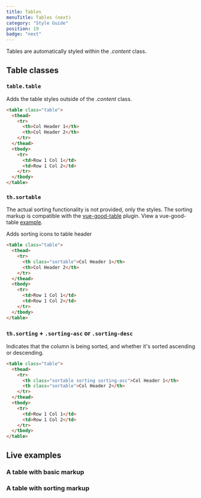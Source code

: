 ```yaml
---
title: Tables
menuTitle: Tables (next)
category: "Style Guide"
position: 19
badge: "next"
---
```


Tables are automatically styled within the _.content_ class.

## Table classes

### `table.table`

Adds the table styles outside of the _.content_ class.

```html
<table class="table">
  <thead>
    <tr>
      <th>Col Header 1</th>
      <th>Col Header 2</th>
    </tr>
  </thead>
  <tbody>
    <tr>
      <td>Row 1 Col 1</td>
      <td>Row 1 Col 2</td>
    </tr>
  </tbody>
</table>
```

### `th.sortable`

<alert>The actual sorting functionality is not provided, only the styles. The sorting markup is compatible with the [vue-good-table](https://xaksis.github.io/vue-good-table/) plugin. View a vue-good-table [example](/vendors/vue-good-table).</alert>

Adds sorting icons to table header

```html
<table class="table">
  <thead>
    <tr>
      <th class="sortable">Col Header 1</th>
      <th>Col Header 2</th>
    </tr>
  </thead>
  <tbody>
    <tr>
      <td>Row 1 Col 1</td>
      <td>Row 1 Col 2</td>
    </tr>
  </tbody>
</table>
```

### `th.sorting` + `.sorting-asc` or `.sorting-desc`

Indicates that the column is being sorted, and whether it's sorted ascending or descending.

```html
<table class="table">
  <thead>
    <tr>
      <th class="sortable sorting sorting-asc">Col Header 1</th>
      <th class="sortable">Col Header 2</th>
    </tr>
  </thead>
  <tbody>
    <tr>
      <td>Row 1 Col 1</td>
      <td>Row 1 Col 2</td>
    </tr>
  </tbody>
</table>
```

## Live examples

### A table with basic markup

<example name="Table1" height="500"></example>

### A table with sorting markup

<example name="Table2" height="500"></example>
